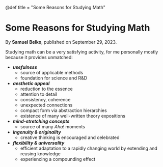 @def title = "Some Reasons for Studying Math"

# Some Reasons for Studying Math

By **Samuel Belko**, published on September 29, 2023.

Studying math can be a very satisfying activity, for me personally mostly because it provides unmatched:
- **_usefulness_**
  - source of applicable methods
  - foundation for science and R&D
- **_aesthetic appeal_**
  - reduction to the essence
  - attention to detail
  - consistency, coherence
  - unexpected connections
  - compact form via abstraction hierarchies
  - existence of many well-written theory expositions
- **_mind-stretching concepts_**
  - source of many *Aha!* moments
- **_ingenuity & originality_**
  - creative thinking is encouraged and celebrated
- **_flexibility & universality_** 
  - efficient adaptation to a rapidly changing world by extending and reusing knowledge
  - experiencing a compounding effect